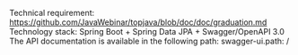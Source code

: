 Technical requirement:
https://github.com/JavaWebinar/topjava/blob/doc/doc/graduation.md
Technology stack: Spring Boot + Spring Data JPA + Swagger/OpenAPI 3.0
The API documentation is available in the following path:
swagger-ui.path: /
